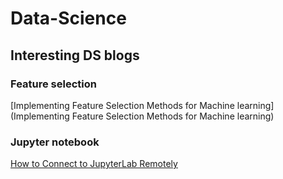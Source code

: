 # Data-Science

## Interesting DS blogs
### Feature selection
[Implementing Feature Selection Methods for Machine learning](Implementing Feature Selection Methods for Machine learning)




### Jupyter notebook
[How to Connect to JupyterLab Remotely](https://towardsdatascience.com/how-to-connect-to-jupyterlab-remotely-9180b57c45bb)
